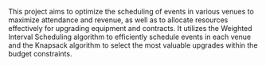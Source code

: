 This project aims to optimize the scheduling of events in various venues to maximize attendance and revenue, as well as to allocate resources effectively for upgrading equipment and contracts. It utilizes the Weighted Interval Scheduling algorithm to efficiently schedule events in each venue and the Knapsack algorithm to select the most valuable upgrades within the budget constraints.